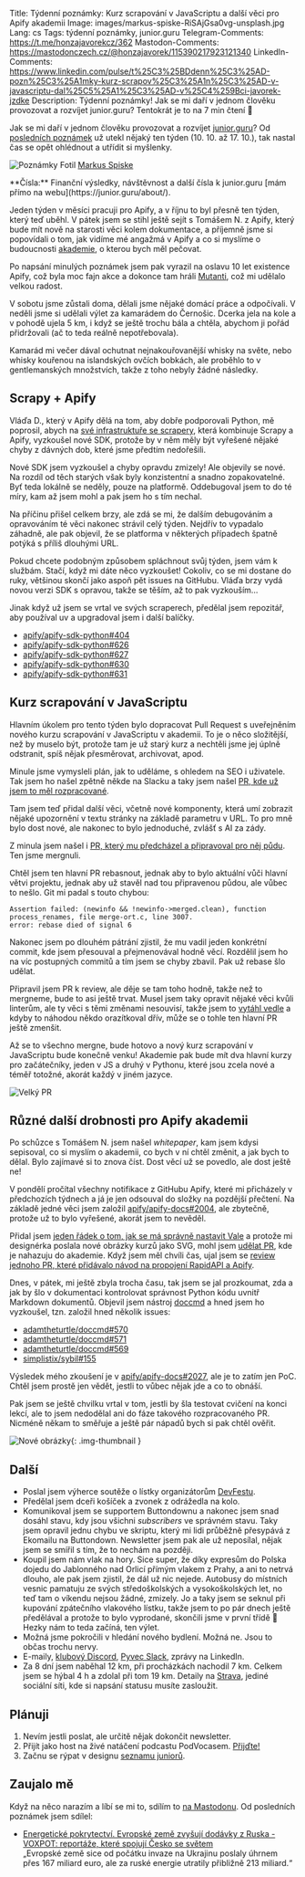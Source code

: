 Title: Týdenní poznámky: Kurz scrapování v JavaScriptu a další věci pro Apify akademii
Image: images/markus-spiske-RiSAjGsa0vg-unsplash.jpg
Lang: cs
Tags: týdenní poznámky, junior.guru
Telegram-Comments: https://t.me/honzajavorekcz/362
Mastodon-Comments: https://mastodonczech.cz/@honzajavorek/115390217923121340
LinkedIn-Comments: https://www.linkedin.com/pulse/t%25C3%25BDdenn%25C3%25AD-pozn%25C3%25A1mky-kurz-scrapov%25C3%25A1n%25C3%25AD-v-javascriptu-dal%25C5%25A1%25C3%25AD-v%25C4%259Bci-javorek-jzdke
Description: Týdenní poznámky! Jak se mi daří v jednom člověku provozovat a rozvíjet junior.guru? Tentokrát je to na 7 min čtení 🧐

Jak se mi daří v jednom člověku provozovat a rozvíjet [junior.guru](https://junior.guru/)?
Od [posledních poznámek]({filename}2025-10-10_tydenni-poznamky-obnovovani-newsletteru.md) už utekl nějaký ten týden (10. 10. až 17. 10.), tak nastal čas se opět ohlédnout a utřídit si myšlenky.

![Poznámky]({static}/images/markus-spiske-RiSAjGsa0vg-unsplash.jpg)
Fotil [Markus Spiske](https://unsplash.com/@markusspiske)

<div class="alert alert-warning" role="alert" markdown="1">
**Čísla:** Finanční výsledky, návštěvnost a další čísla k junior.guru [mám přímo na webu](https://junior.guru/about/).
</div>

Jeden týden v měsíci pracuji pro Apify, a v říjnu to byl přesně ten týden, který teď uběhl. V pátek jsem se stihl ještě sejít s Tomášem N. z Apify, který bude mít nově na starosti věci kolem dokumentace, a příjemně jsme si popovídali o tom, jak vidíme mé angažmá v Apify a co si myslíme o budoucnosti [akademie](https://docs.apify.com/academy), o kterou bych měl pečovat.

Po napsání minulých poznámek jsem pak vyrazil na oslavu 10 let existence Apify, což byla moc fajn akce a dokonce tam hráli [Mutanti](https://www.youtube.com/watch?v=ch9DISjjDlA), což mi udělalo velkou radost.

V sobotu jsme zůstali doma, dělali jsme nějaké domácí práce a odpočívali. V neděli jsme si udělali výlet za kamarádem do Černošic. Dcerka jela na kole a v pohodě ujela 5 km, i když se ještě trochu bála a chtěla, abychom ji pořád přidržovali (ač to teda reálně nepotřebovala).

Kamarád mi večer dával ochutnat nejnakouřovanější whisky na světe, nebo whisky kouřenou na islandských ovčích bobkách, ale proběhlo to v gentlemanských množstvích, takže z toho nebyly žádné následky.

## Scrapy + Apify

Vláďa D., který v Apify dělá na tom, aby dobře podporovali Python, mě poprosil, abych na [své infrastruktuře se scrapery](https://github.com/juniorguru/plucker), která kombinuje Scrapy a Apify, vyzkoušel nové SDK, protože by v něm měly být vyřešené nějaké chyby z dávných dob, které jsme předtím nedořešili.

Nové SDK jsem vyzkoušel a chyby opravdu zmizely! Ale objevily se nové. Na rozdíl od těch starých však byly konzistentní a snadno zopakovatelné. Byť teda lokálně se neděly, pouze na platformě. Oddebugoval jsem to do té míry, kam až jsem mohl a pak jsem ho s tím nechal.

Na příčinu přišel celkem brzy, ale zdá se mi, že dalším debugováním a opravováním té věci nakonec strávil celý týden. Nejdřív to vypadalo záhadně, ale pak objevil, že se platforma v některých případech špatně potýká s příliš dlouhými URL.

Pokud chcete podobným způsobem spláchnout svůj týden, jsem vám k službám. Stačí, když mi dáte něco vyzkoušet! Cokoliv, co se mi dostane do ruky, většinou skončí jako aspoň pět issues na GitHubu. Vláďa brzy vydá novou verzi SDK s opravou, takže se těším, až to pak vyzkouším…

Jinak když už jsem se vrtal ve svých scraperech, předělal jsem repozitář, aby používal uv a upgradoval jsem i další balíčky.

- [apify/apify-sdk-python#404](https://github.com/apify/apify-sdk-python/issues/404#issuecomment-3370611679)
- [apify/apify-sdk-python#626](https://github.com/apify/apify-sdk-python/pull/626)
- [apify/apify-sdk-python#627](https://github.com/apify/apify-sdk-python/issues/627)
- [apify/apify-sdk-python#630](https://github.com/apify/apify-sdk-python/issues/630)
- [apify/apify-sdk-python#631](https://github.com/apify/apify-sdk-python/pull/631)

## Kurz scrapování v JavaScriptu

Hlavním úkolem pro tento týden bylo dopracovat Pull Request s uveřejněním nového kurzu scrapování v JavaScriptu v akademii. To je o něco složitější, než by muselo být, protože tam je už starý kurz a nechtěli jsme jej úplně odstranit, spíš nějak přesměrovat, archivovat, apod.

Minule jsme vymysleli plán, jak to uděláme, s ohledem na SEO i uživatele. Tak jsem ho našel zpětně někde na Slacku a taky jsem našel [PR, kde už jsem to měl rozpracované](https://github.com/apify/apify-docs/pull/1907).

Tam jsem teď přidal další věci, včetně nové komponenty, která umí zobrazit nějaké upozornění v textu stránky na základě parametru v URL. To pro mně bylo dost nové, ale nakonec to bylo jednoduché, zvlášť s AI za zády.

Z minula jsem našel i [PR, který mu předcházel a připravoval pro něj půdu](https://github.com/apify/apify-docs/pull/1889). Ten jsme mergnuli.

Chtěl jsem ten hlavní PR rebasnout, jednak aby to bylo aktuální vůči hlavní větvi projektu, jednak aby už stavěl nad tou připravenou půdou, ale vůbec to nešlo. Git mi padal s touto chybou:

```
Assertion failed: (newinfo && !newinfo->merged.clean), function process_renames, file merge-ort.c, line 3007.
error: rebase died of signal 6
```

Nakonec jsem po dlouhém pátrání zjistil, že mu vadil jeden konkrétní commit, kde jsem přesouval a přejmenovával hodně věcí. Rozdělil jsem ho na víc postupných commitů a tím jsem se chyby zbavil. Pak už rebase šlo udělat.

Připravil jsem PR k review, ale děje se tam toho hodně, takže než to mergneme, bude to asi ještě trvat. Musel jsem taky opravit nějaké věci kvůli linterům, ale ty věci s těmi změnami nesouvisí, takže jsem to [vytáhl vedle](https://github.com/apify/apify-docs/pull/2023) a kdyby to náhodou někdo orazítkoval dřív, může se o tohle ten hlavní PR ještě zmenšit.

Až se to všechno mergne, bude hotovo a nový kurz scrapování v JavaScriptu bude konečně venku! Akademie pak bude mít dva hlavní kurzy pro začátečníky, jeden v JS a druhý v Pythonu, které jsou zcela nové a téměř totožné, akorát každý v jiném jazyce.

![Velký PR]({static}/images/screenshot-2025-10-17-at-17-15-38.png)

## Různé další drobnosti pro Apify akademii

Po schůzce s Tomášem N. jsem našel _whitepaper_, kam jsem kdysi sepisoval, co si myslím o akademii, co bych v ní chtěl změnit, a jak bych to dělal. Bylo zajímavé si to znova číst. Dost věcí už se povedlo, ale dost ještě ne!

V pondělí pročítal všechny notifikace z GitHubu Apify, které mi přicházely v předchozích týdnech a já je jen odsouval do složky na pozdější přečtení. Na základě jedné věci jsem založil [apify/apify-docs#2004](https://github.com/apify/apify-docs/issues/2004), ale zbytečně, protože už to bylo vyřešené, akorát jsem to nevěděl.

Přidal jsem [jeden řádek o tom, jak se má správně nastavit Vale](https://github.com/apify/apify-docs/pull/2022) a protože mi designérka poslala nové obrázky kurzů jako SVG, mohl jsem [udělat PR](https://github.com/apify/apify-docs/pull/2025), kde je nahazuju do akademie. Když jsem měl chvíli čas, ujal jsem se [review jednoho PR, které přidávalo návod na propojení RapidAPI a Apify](https://github.com/apify/apify-docs/pull/2015).

Dnes, v pátek, mi ještě zbyla trocha času, tak jsem se jal prozkoumat, zda a jak by šlo v dokumentaci kontrolovat správnost Python kódu uvnitř Markdown dokumentů. Objevil jsem nástroj [doccmd](https://github.com/adamtheturtle/doccmd) a hned jsem ho vyzkoušel, tzn. založil hned několik issues:

- [adamtheturtle/doccmd#570](https://github.com/adamtheturtle/doccmd/issues/570)
- [adamtheturtle/doccmd#571](https://github.com/adamtheturtle/doccmd/issues/571)
- [adamtheturtle/doccmd#569](https://github.com/adamtheturtle/doccmd/issues/569)
- [simplistix/sybil#155](https://github.com/simplistix/sybil/issues/155)

Výsledek mého zkoušení je v [apify/apify-docs#2027](https://github.com/apify/apify-docs/pull/2027), ale je to zatím jen PoC. Chtěl jsem prostě jen vědět, jestli to vůbec nějak jde a co to obnáší.

Pak jsem se ještě chvilku vrtal v tom, jestli by šla testovat cvičení na konci lekcí, ale to jsem nedodělal ani do fáze takového rozpracovaného PR. Nicméně někam to směřuje a ještě pár nápadů bych si pak chtěl ověřit.

![Nové obrázky]({static}/images/screenshot-2025-10-16-at-16-43-31-web-scraping-academy-academy-apify-documentation.png){: .img-thumbnail }

## Další

-   Poslal jsem výherce soutěže o lístky organizátorům [DevFestu](https://devfest.cz/).
-   Předělal jsem dceři košíček a zvonek z odrážedla na kolo.
-   Komunikoval jsem se supportem Buttondownu a nakonec jsem snad dosáhl stavu, kdy jsou všichni _subscribers_ ve správném stavu. Taky jsem opravil jednu chybu ve skriptu, který mi lidi průběžně přesypává z Ekomailu na Buttondown. Newsletter jsem pak ale už neposílal, nějak jsem se smířil s tím, že to nechám na později.
-   Koupil jsem nám vlak na hory. Sice super, že díky expresům do Polska dojedu do Jablonného nad Orlicí přímým vlakem z Prahy, a ani to netrvá dlouho, ale pak jsem zjistil, že dál už nic nejede. Autobusy do místních vesnic pamatuju ze svých středoškolských a vysokoškolských let, no teď tam o víkendu nejsou žádné, zmizely. Jo a taky jsem se seknul při kupování zpátečního vlakového lístku, takže jsem to po pár dnech ještě předělával a protože to bylo vyprodané, skončili jsme v první třídě 😬 Hezky nám to teda začíná, ten výlet.
-   Možná jsme pokročili v hledání nového bydlení. Možná ne. Jsou to občas trochu nervy.
-   E-maily, [klubový Discord](https://junior.guru/club/), [Pyvec Slack](https://docs.pyvec.org/operations/support.html#sit-kontaktu), zprávy na LinkedIn.
-   Za 8 dní jsem naběhal 12 km, při procházkách nachodil 7 km. Celkem jsem se hýbal 4 h a zdolal při tom 19 km.
    Detaily na [Strava](https://www.strava.com/athletes/31242569), jediné sociální síti, kde si napsání statusu musíte zasloužit.

## Plánuji

1.  Nevím jestli poslat, ale určitě nějak dokončit newsletter.
2.  Přijít jako host na živé natáčení podcastu PodVocasem. [Přijďte!](https://www.podvocasem.cz/live)
3.  Začnu se rýpat v designu [seznamu juniorů](https://junior.guru/candidates/).

## Zaujalo mě

Když na něco narazím a líbí se mi to, sdílím to [na Mastodonu](https://mastodonczech.cz/@honzajavorek).
Od posledních poznámek jsem sdílel:

- [Energetické pokrytectví. Evropské země zvyšují dodávky z Ruska - VOXPOT: reportáže, které spojují Česko se světem](https://www.voxpot.cz/energeticke-pokrytectvi-evropske-zeme-zvysuji-dodavky-z-ruska/)<br>„Evropské země sice od počátku invaze na Ukrajinu poslaly úhrnem přes 167 miliard euro, ale za ruské energie utratily přibližně 213 miliard.“
